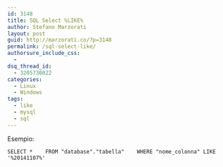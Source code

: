 ```yaml
---
id: 3148
title: SQL Select %LIKE%
author: Stefano Marzorati
layout: post
guid: http://marzorati.co/?p=3148
permalink: /sql-select-like/
authorsure_include_css:
  - 
dsq_thread_id:
  - 3205730022
categories:
  - Linux
  - Windows
tags:
  - like
  - mysql
  - sql
---
```

Esempio:

`SELECT *   
FROM "database"."tabella"   
WHERE "nome_colonna" LIKE '%20141107%'`